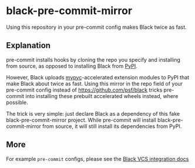# black-pre-commit-mirror

Using this repository in your pre-commit config makes Black twice as fast.

## Explanation

pre-commit installs hooks by cloning the repo you specify and installing from source, as opposed to
installing Black from [PyPI][1].

However, Black uploads [mypyc][2]-accelerated extension modules to PyPI that make Black about twice
as fast. Using this mirror in the repo field of your pre-commit config instead of
https://github.com/psf/black tricks pre-commit into installing these prebuilt accelerated wheels
instead, where possible.

The trick is very simple: just declare Black as a dependency of this fake black-pre-commit-mirror
project. While pre-commit will install black-pre-commit-mirror from source, it will still install
its dependencies from PyPI.

## More

For example `pre-commit` configs, please see the [Black VCS integration docs][3]

[1]: https://pypi.org
[2]: https://mypyc.readthedocs.io/en/latest/index.html
[3]: https://black.readthedocs.io/en/stable/integrations/source_version_control.html
